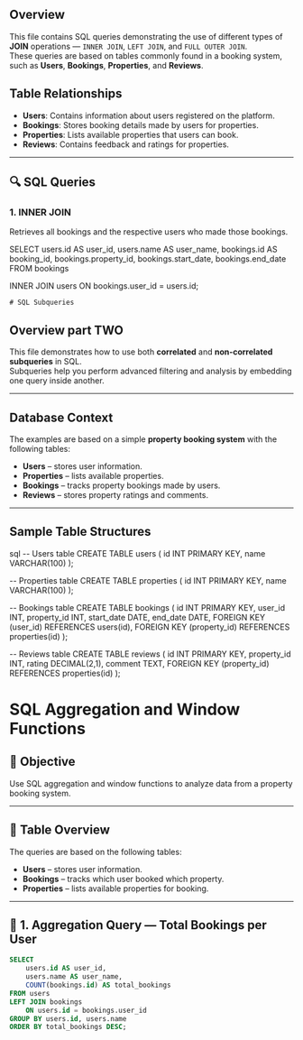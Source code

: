 
##  Overview
This file contains SQL queries demonstrating the use of different types of **JOIN** operations — `INNER JOIN`, `LEFT JOIN`, and `FULL OUTER JOIN`.  
These queries are based on tables commonly found in a booking system, such as **Users**, **Bookings**, **Properties**, and **Reviews**.



##  Table Relationships
- **Users**: Contains information about users registered on the platform.  
- **Bookings**: Stores booking details made by users for properties.  
- **Properties**: Lists available properties that users can book.  
- **Reviews**: Contains feedback and ratings for properties.

---

## 🔍 SQL Queries

### 1. INNER JOIN
Retrieves all bookings and the respective users who made those bookings.

SELECT 
    users.id AS user_id,
    users.name AS user_name,
    bookings.id AS booking_id,
    bookings.property_id,
    bookings.start_date,
    bookings.end_date
FROM bookings



INNER JOIN users 
    ON bookings.user_id = users.id;


    # SQL Subqueries 

##  Overview part TWO 
This file demonstrates how to use both **correlated** and **non-correlated subqueries** in SQL.  
Subqueries help you perform advanced filtering and analysis by embedding one query inside another.

---

##  Database Context
The examples are based on a simple **property booking system** with the following tables:

- **Users** – stores user information.  
- **Properties** – lists available properties.  
- **Bookings** – tracks property bookings made by users.  
- **Reviews** – stores property ratings and comments.

---

##  Sample Table Structures

sql
-- Users table
CREATE TABLE users (
    id INT PRIMARY KEY,
    name VARCHAR(100)
);

-- Properties table
CREATE TABLE properties (
    id INT PRIMARY KEY,
    name VARCHAR(100)
);

-- Bookings table
CREATE TABLE bookings (
    id INT PRIMARY KEY,
    user_id INT,
    property_id INT,
    start_date DATE,
    end_date DATE,
    FOREIGN KEY (user_id) REFERENCES users(id),
    FOREIGN KEY (property_id) REFERENCES properties(id)
);

-- Reviews table
CREATE TABLE reviews (
    id INT PRIMARY KEY,
    property_id INT,
    rating DECIMAL(2,1),
    comment TEXT,
    FOREIGN KEY (property_id) REFERENCES properties(id)
);


# SQL Aggregation and Window Functions 

## 📘 Objective
Use SQL aggregation and window functions to analyze data from a property booking system.

---

## 🧩 Table Overview
The queries are based on the following tables:

- **Users** – stores user information.  
- **Bookings** – tracks which user booked which property.  
- **Properties** – lists available properties for booking.

---

## 🧮 1. Aggregation Query — Total Bookings per User

```sql
SELECT 
    users.id AS user_id,
    users.name AS user_name,
    COUNT(bookings.id) AS total_bookings
FROM users
LEFT JOIN bookings 
    ON users.id = bookings.user_id
GROUP BY users.id, users.name
ORDER BY total_bookings DESC;


